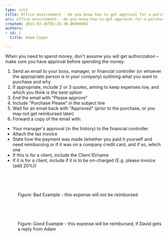```yaml
---
type: rule
title: Office environment - Do you know how to get approval for a purchase?
uri: office-environment---do-you-know-how-to-get-approval-for-a-purchase
created: 2015-03-26T01:25:30.0000000Z
authors:
- id: 1
  title: Adam Cogan

---
```




<span class='intro'> ​When you need to spend money, don't assume you will get authorization – make sure you have approval before spending the money. </span>

<ol><li>
      Send an email to your boss, manager, or financial controller (or whoever the appropriate person is in your company) outlining what you want to purchase and why</li><li>
      If appropriate, include 2 or 3 quotes, aiming to keep expenses low, and which you think is the best option</li><li>
      End the email with &quot;Please approve&quot;</li><li>
      Include &quot;Purchase Please&quot; in the subject line</li><li>
      Wait for an email back with &quot;Approved&quot; (prior to the purchase, or you may not get reimbursed later)</li><li>
      Forward a copy of the email with&#58;</li></ol><ul><li>
      Your manager's approval (in the history) to the financial controller</li><li>
      Attach the tax invoice</li><li>
      State how the payment was made (whether you paid it yourself and need reimbursing or if it was on a company credit card, and if so, which one</li><li>
      If this is for a client, include the Client ID/name</li><li>
      If it is for a client, include if it is to be on-charged (E.g. please invoice (add 20%))</li></ul> ​ 
<p> ​
   <img src="/PublishingImages/purchase-please-bad-example.jpg" alt="" />
   </p><dd class="ssw15-rteElement-FigureBad">
   Figure&#58; Bad Exa​mple - this expense will not be reimbursed​</dd><p><br> </p><p> 
   <img src="/PublishingImages/purchase-please-good-example.jpg" alt="" />​
   </p><dd class="ssw15-rteElement-FigureGood">
   Figure&#58; Good Example - this expense will be reimbursed, if David gets a reply from Adam</dd>


